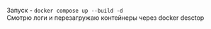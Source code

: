 Запуск - ```docker compose up --build -d``` <br/>
Смотрю логи и перезагружаю контейнеры через docker desctop
